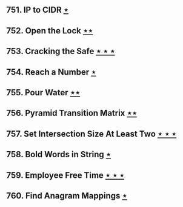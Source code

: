 ## 751. IP to CIDR [$\star$](https://leetcode.com/problems/ip-to-cidr)

## 752. Open the Lock [$\star\star$](https://leetcode.com/problems/open-the-lock)

## 753. Cracking the Safe [$\star\star\star$](https://leetcode.com/problems/cracking-the-safe)

## 754. Reach a Number [$\star$](https://leetcode.com/problems/reach-a-number)

## 755. Pour Water [$\star\star$](https://leetcode.com/problems/pour-water)

## 756. Pyramid Transition Matrix [$\star\star$](https://leetcode.com/problems/pyramid-transition-matrix)

## 757. Set Intersection Size At Least Two [$\star\star\star$](https://leetcode.com/problems/set-intersection-size-at-least-two)

## 758. Bold Words in String [$\star$](https://leetcode.com/problems/bold-words-in-string)

## 759. Employee Free Time [$\star\star\star$](https://leetcode.com/problems/employee-free-time)

## 760. Find Anagram Mappings [$\star$](https://leetcode.com/problems/find-anagram-mappings)
